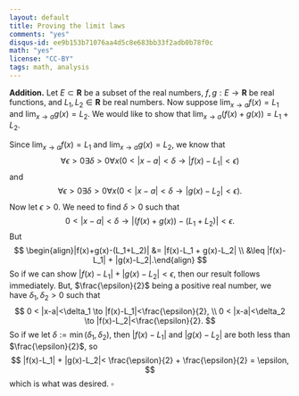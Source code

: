 ```yaml
---
layout: default
title: Proving the limit laws
comments: "yes"
disqus-id: ee9b153b71076aa4d5c8e683bb33f2adb0b78f0c
math: "yes"
license: "CC-BY"
tags: math, analysis
---
```


**Addition.** Let $E\subset \mathbf{R}$ be a subset of the real
numbers, $f, g : E \to \mathbf{R}$ be real functions, and
$L_1, L_2\in \mathbf{R}$ be real numbers. Now suppose
$\lim_{x\to a} f(x) = L_1$ and $\lim_{x\to a} g(x) = L_2$. We
would like to show that $\lim_{x\to a} (f(x)+g(x)) = L_1+L_2$.

Since $\lim_{x\to a} f(x) = L_1$ and $\lim_{x\to a} g(x) = L_2$,
we know that 
$$ \forall \epsilon >0 \exists \delta >0 \forall x (0 < |x-a|<\delta
\to |f(x)-L_1|<\epsilon ) $$
and
$$ \forall \epsilon >0 \exists \delta >0 \forall x (0 < |x-a|<\delta
\to |g(x)-L_2|<\epsilon).$$
Now let $\epsilon > 0$. We need to find $\delta > 0$ such that
$$
0<|x-a|<\delta \to |(f(x)+g(x))-(L_1+L_2)|<\epsilon.
$$
But
$$
\begin{align}|f(x)+g(x)-(L_1+L_2)| &= |f(x)-L_1 + g(x)-L_2| \\
&\leq |f(x)-L_1| + |g(x)-L_2|.\end{align}
$$
So if we can show $|f(x)-L_1| + |g(x)-L_2|<\epsilon$, then our
result follows immediately.  But, $\frac{\epsilon}{2}$ being a
positive real number, we have $\delta_1,\delta_2 > 0$ such that
$$
0 < |x-a|<\delta_1 \to |f(x)-L_1|<\frac{\epsilon}{2}, \\
0 < |x-a|<\delta_2 \to |f(x)-L_2|<\frac{\epsilon}{2}.
$$
So if we let $\delta := \min(\delta_1,\delta_2)$, then $|f(x)-L_1|$ and $|g(x)-L_2|$ are both less than $\frac{\epsilon}{2}$, so
$$
|f(x)-L_1| + |g(x)-L_2|< \frac{\epsilon}{2} + \frac{\epsilon}{2} = \epsilon,
$$
which is what was desired. $\square$


